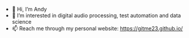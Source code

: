 - 👋 Hi, I’m Andy
- 👀 I’m interested in digital audio processing, test automation and data science
- 📫 Reach me through my personal website: https://gitme23.github.io/


<!---
GitMe23/GitMe23 is a ✨ special ✨ repository because its `README.md` (this file) appears on your GitHub profile.
You can click the Preview link to take a look at your changes.
--->
